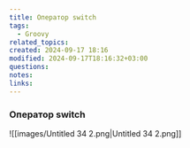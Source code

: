 ```yaml
---
title: Оператор switch
tags:
  - Groovy
related_topics: 
created: 2024-09-17 18:16
modified: 2024-09-17T18:16:32+03:00
questions: 
notes: 
links: 
---
```


### Оператор switch

![[images/Untitled 34 2.png|Untitled 34 2.png]]
